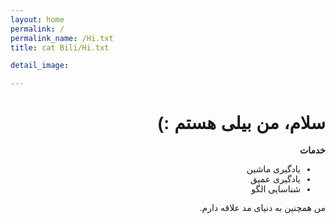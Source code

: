 ```yaml
---
layout: home
permalink: /
permalink_name: /Hi.txt
title: cat Bili/Hi.txt

detail_image: 

---
```


<div dir="rtl" style="font-family: 'Vazirmatn', sans-serif; text-align: right;">
<h1>سلام، من بیلی هستم :)</h1>

<p><strong>خدمات</strong></p>
<ul>
  <li>یادگیری ماشین</li>
  <li>یادگیری عمیق</li>
  <li>شناسایی الگو</li>
</ul>

<p>من همچنین به دنیای مد علاقه دارم.</p>
</div>
